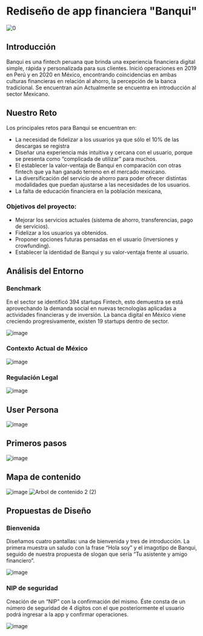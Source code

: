# Rediseño de app financiera "Banqui"
![0](https://user-images.githubusercontent.com/60928881/86696191-d8d38680-bfd2-11ea-981f-790e3fc2bc4b.png)
## Introducción
Banqui es una fintech peruana que brinda una experiencia financiera
digital simple, rápida y  personalizada para sus clientes. Inició
operaciones en 2019 en Perú y en 2020 en México, encontrando coincidencias en
ambas culturas financieras en relación al ahorro, la percepción de la banca
tradicional. Se encuentran aún Actualmente se encuentra en introducción al sector Mexicano.
## Nuestro Reto

 Los principales retos para Banqui se encuentran en:

- La necesidad de fidelizar a los usuarios ya que sólo el 10% de las descargas se registra
- Diseñar una experiencia más intuitiva y cercana con el usuario, porque se  presenta como “complicada de utilizar” para muchos.
- El establecer la valor-ventaja de Banqui en comparación con otras fintech que ya han ganado terreno en el mercado mexicano.
- La diversificación del servicio de ahorro para poder ofrecer distintas modalidades que puedan ajustarse a las necesidades de los usuarios.
- La falta de educación financiera en la población mexicana,

### Objetivos del proyecto:

- Mejorar los servicios actuales (sistema de ahorro, transferencias, pago de servicios).
- Fidelizar a los usuarios ya obtenidos.
- Proponer opciones futuras pensadas en el usuario (inversiones y crowfunding).
- Establecer la identidad de Banqui y su valor-ventaja frente al usuario.

## Análisis del Entorno
### Benchmark
En el sector se identificó 394 startups Fintech, esto demuestra se está aprovechando la demanda social en nuevas tecnologías aplicadas a actividades financieras y de inversión.
La banca digital en México viene creciendo progresivamente, existen 19 startups dentro de sector. 

![image](https://user-images.githubusercontent.com/60928881/86700779-04f10680-bfd7-11ea-9b62-d58f7cd04aeb.png)
### Contexto Actual de México
![image](https://user-images.githubusercontent.com/60928881/86702092-3fa76e80-bfd8-11ea-8e51-abe7a15e3eea.png)

### Regulación Legal
![image](https://user-images.githubusercontent.com/60928881/86700950-3073f100-bfd7-11ea-8865-36a49ea7b8fb.png)

## User Persona
![image](https://user-images.githubusercontent.com/60928881/86705975-07a22a80-bfdc-11ea-812e-290b185a0e44.png)

## Primeros pasos
![image](https://user-images.githubusercontent.com/60928881/86708923-06263180-bfdf-11ea-8881-6840ba7148a7.png)
## Mapa de contenido 

![image](https://user-images.githubusercontent.com/60928881/86703556-9cefef80-bfd9-11ea-912a-b12911d71985.png)
![Arbol de contenido 2 (2)](https://user-images.githubusercontent.com/60928881/86705273-53080900-bfdb-11ea-9c92-3474f3798d17.png)

## Propuestas de Diseño

### Bienvenida 
Diseñamos cuatro pantallas: una de bienvenida y tres de introducción. La primera muestra un saludo con la frase “Hola soy” y el imagotipo de Banqui, seguido de nuestra propuesta de slogan que sería “Tu asistente y amigo financiero”.

![image](https://user-images.githubusercontent.com/60928881/86711389-851c6980-bfe1-11ea-9d9b-d36d19559536.png)

### NIP de seguridad
Creación de un “NIP” con la confirmación del mismo. Éste consta de un número de seguridad de 4 dígitos con el que posteriormente el usuario podrá ingresar a la app y confirmar operaciones.

![image](https://user-images.githubusercontent.com/60928881/86712295-78e4dc00-bfe2-11ea-9ebc-369b3fc7df59.png)










